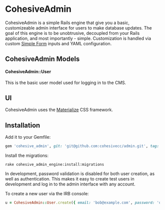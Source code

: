 # CohesiveAdmin

CohesiveAdmin is a simple Rails engine that give you a basic, customizeable admin interface for users to make database updates. The goal of this engine is to be unobtrusive, decoupled from your Rails application, and most importantly - simple. Customization is handled via custom [Simple Form](https://github.com/plataformatec/simple_form) inputs and YAML configuration.

## CohesiveAdmin Models
#### CohesiveAdmin::User
This is the basic user model used for logging in to the CMS.

## UI
CohesiveAdmin uses the [Materialize](http://materializecss.com/) CSS framework.

## Installation
Add it to your Gemfile:

```ruby
gem 'cohesive_admin', git: 'git@github.com:cohesivecc/admin.git', tag: "<specific tag number here>"
```

Install the migrations:

```console
rake cohesive_admin_engine:install:migrations
```

In development, password validation is disabled for both user creation, as well as authentication. This makes it easy to create test users in development and log in to the admin interface with any account.

To create a new user via the IRB console:

```ruby
u = CohesiveAdmin::User.create({ email: 'bob@example.com', password: 'doesNOTmatter', name: 'Admin User', user_type: 'Administrator' })
```
